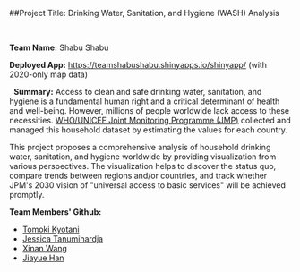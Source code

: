 ##Project Title: Drinking Water, Sanitation, and Hygiene (WASH) Analysis

 

**Team Name:** Shabu Shabu

**Deployed App:** https://teamshabushabu.shinyapps.io/shinyapp/ (with 2020-only map data)

 
**Summary:**
Access to clean and safe drinking water, sanitation, and hygiene is a fundamental human right and a critical determinant of health and well-being. However, millions of people worldwide lack access to these necessities. [WHO/UNICEF Joint Monitoring Programme (JMP)](https://washdata.org/data/downloads#WLD) collected and managed this household dataset by estimating the values for each country.

This project proposes a comprehensive analysis of household drinking water, sanitation, and hygiene worldwide by providing visualization from various perspectives. The visualization helps to discover the status quo, compare trends between regions and/or countries, and track whether JPM's 2030 vision of "universal access to basic services" will be achieved promptly.


**Team Members' Github:**

* [Tomoki Kyotani](https://github.com/TomTomoki/DrinkingWater-Sanitation-Hygiene-Visualization) 
* [Jessica Tanumihardja](https://github.com/jtanumihardja/IE6600_final_project) 
* [Xinan Wang](https://github.com/Nannmemeda/Drinking-Water-Sanitation-Hygiene-Analysis)
* [Jiayue Han](https://github.com/JennyHan0108)
